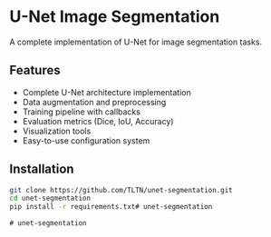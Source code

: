 # U-Net Image Segmentation

A complete implementation of U-Net for image segmentation tasks.

## Features

- Complete U-Net architecture implementation
- Data augmentation and preprocessing
- Training pipeline with callbacks
- Evaluation metrics (Dice, IoU, Accuracy)
- Visualization tools
- Easy-to-use configuration system

## Installation
```bash
git clone https://github.com/TLTN/unet-segmentation.git
cd unet-segmentation
pip install -r requirements.txt#   u n e t - s e g m e n t a t i o n  
 #   u n e t - s e g m e n t a t i o n  
 